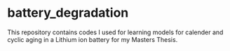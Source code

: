# battery_degradation
This repository contains codes I used for learning models for calender and cyclic aging in a Lithium ion battery for my Masters Thesis.
